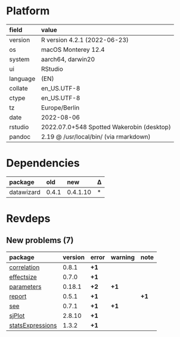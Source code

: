 # Platform

|field    |value                                     |
|:--------|:-----------------------------------------|
|version  |R version 4.2.1 (2022-06-23)              |
|os       |macOS Monterey 12.4                       |
|system   |aarch64, darwin20                         |
|ui       |RStudio                                   |
|language |(EN)                                      |
|collate  |en_US.UTF-8                               |
|ctype    |en_US.UTF-8                               |
|tz       |Europe/Berlin                             |
|date     |2022-08-06                                |
|rstudio  |2022.07.0+548 Spotted Wakerobin (desktop) |
|pandoc   |2.19 @ /usr/local/bin/ (via rmarkdown)    |

# Dependencies

|package    |old   |new      |Δ  |
|:----------|:-----|:--------|:--|
|datawizard |0.4.1 |0.4.1.10 |*  |

# Revdeps

## New problems (7)

|package                                          |version |error  |warning |note   |
|:------------------------------------------------|:-------|:------|:-------|:------|
|[correlation](problems.md#correlation)           |0.8.1   |__+1__ |        |       |
|[effectsize](problems.md#effectsize)             |0.7.0   |__+1__ |        |       |
|[parameters](problems.md#parameters)             |0.18.1  |__+2__ |__+1__  |       |
|[report](problems.md#report)                     |0.5.1   |__+1__ |        |__+1__ |
|[see](problems.md#see)                           |0.7.1   |__+1__ |__+1__  |       |
|[sjPlot](problems.md#sjplot)                     |2.8.10  |__+1__ |        |       |
|[statsExpressions](problems.md#statsexpressions) |1.3.2   |__+1__ |        |       |


